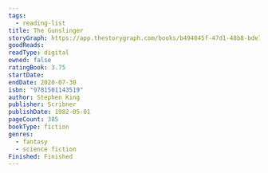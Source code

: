 ```yaml
---
tags:
  - reading-list
title: The Gunslinger
storyGraph: https://app.thestorygraph.com/books/b494045f-47d1-48b8-bde7-70b739313bff
goodReads:
readType: digital
owned: false
ratingBook: 3.75
startDate:
endDate: 2020-07-30
isbn: "9781501143519"
author: Stephen King
publisher: Scribner
publishDate: 1982-05-01
pageCount: 385
bookType: fiction
genres:
  - fantasy
  - science fiction
Finished: Finished
---
```

